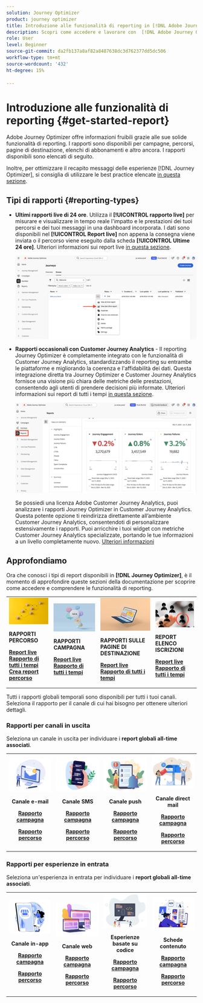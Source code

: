 ```yaml
---
solution: Journey Optimizer
product: journey optimizer
title: Introduzione alle funzionalità di reporting in [!DNL Adobe Journey Optimizer]
description: Scopri come accedere e lavorare con  [!DNL Adobe Journey Optimizer]  report.
role: User
level: Beginner
source-git-commit: da2fb137a8af82a8487638dc3d762377dd5dc506
workflow-type: tm+mt
source-wordcount: '432'
ht-degree: 15%

---
```


# Introduzione alle funzionalità di reporting {#get-started-report}

Adobe Journey Optimizer offre informazioni fruibili grazie alle sue solide funzionalità di reporting. I rapporti sono disponibili per campagne, percorsi, pagine di destinazione, elenchi di abbonamenti e altro ancora. I rapporti disponibili sono elencati di seguito.

Inoltre, per ottimizzare il recapito messaggi delle esperienze [!DNL Journey Optimizer], si consiglia di utilizzare le best practice elencate [in questa sezione](deliverability.md).


## Tipi di rapporti {#reporting-types}

* **Ultimi rapporti live di 24 ore**. Utilizza il **[!UICONTROL rapporto live]** per misurare e visualizzare in tempo reale l&#39;impatto e le prestazioni dei tuoi percorsi e dei tuoi messaggi in una dashboard incorporata. I dati sono disponibili nel **[!UICONTROL Report live]** non appena la consegna viene inviata o il percorso viene eseguito dalla scheda **[!UICONTROL Ultime 24 ore]**. Ulteriori informazioni sui report live [in questa sezione](live-report.md).

  ![](assets/report_journey.png)


* **Rapporti occasionali con Customer Journey Analytics** - Il reporting Journey Optimizer è completamente integrato con le funzionalità di Customer Journey Analytics, standardizzando il reporting su entrambe le piattaforme e migliorando la coerenza e l&#39;affidabilità dei dati. Questa integrazione diretta tra Journey Optimizer e Customer Journey Analytics fornisce una visione più chiara delle metriche delle prestazioni, consentendo agli utenti di prendere decisioni più informate. Ulteriori informazioni sui report di tutti i tempi [in questa sezione](report-gs-cja.md).

  ![](assets/gs-cja-report-1.png)

  Se possiedi una licenza Adobe Customer Journey Analytics, puoi analizzare i rapporti Journey Optimizer in Customer Journey Analytics. Questa potente opzione ti reindirizza direttamente all’ambiente Customer Journey Analytics, consentendoti di personalizzare estensivamente i rapporti. Puoi arricchire i tuoi widget con metriche Customer Journey Analytics specializzate, portando le tue informazioni a un livello completamente nuovo. [Ulteriori informazioni](report-cja-manage.md)


## Approfondiamo

Ora che conosci i tipi di report disponibili in **[!DNL Journey Optimizer]**, è il momento di approfondire queste sezioni della documentazione per scoprire come accedere e comprendere le funzionalità di reporting.


<table style="table-layout:fixed"><tr style="border: 0;">
<td>
<img alt="Rapporti sul percorso" src="../assets/do-not-localize/start-journey.jpeg">
<div>
<p><strong>RAPPORTI PERCORSO</strong></p>
</div>
<div>
<a href="journey-live-report.md"><strong>Report live</strong></a>
</div>
<div>
<a href="journey-global-report-cja.md"><strong>Rapporto di tutti i tempi</strong></a>
</div>
<div>
<a href="sharing-overview.md"><strong>Crea report percorso</strong></a>
</div>
<p>
<p>
</td>
<td>
<img alt="Rapporti sulla campagna" src="../assets/do-not-localize/start-campaign.jpeg">
<div>
<p><strong>RAPPORTI CAMPAGNA</strong></p>
</div>
<div>
<a href="campaign-live-report.md"><strong>Report live</strong></a>
</div>
<div>
<a href="campaign-global-report-cja.md"><strong>Rapporto di tutti i tempi</strong></a>
</div>
<p>
<p>
</td>
<td>
<img alt="Rapporti sulla pagina di destinazione" src="../assets/do-not-localize/start-interface.jpeg">
<div>
<p><strong>RAPPORTI SULLE PAGINE DI DESTINAZIONE</strong></p>
</div>
<div>
<a href="lp-report-live.md"><strong>Report live</strong></a>
</div>
<div>
<a href="lp-report-global-cja.md"><strong>Rapporto di tutti i tempi</strong></a>
</div>
<p>
<p>
</td>
<td>
<img alt="Rapporti sull’elenco delle iscrizioni" src="../assets/do-not-localize/role.jpg">
<div>
<p><strong>REPORT ELENCO ISCRIZIONI</strong></p>
</div>
<div>
<a href="subscription-report-live.md"><strong>Report live</strong></a>
</div>
<div>
<a href="subscription-report-global-cja.md"><strong>Rapporto di tutti i tempi</strong></a>
</div>
<p>
<p>
</td>
</tr></table>


Tutti i rapporti globali temporali sono disponibili per tutti i tuoi canali. Seleziona il rapporto per il canale di cui hai bisogno per ottenere ulteriori dettagli.

### Rapporti per canali in uscita

Seleziona un canale in uscita per individuare i **report globali all-time associati**.

<table style="table-layout:fixed"><tr style="border: 0;">
<td><img alt="e-mail" src="../channels/assets/do-not-localize/email.png">
<div align="center"><p><strong>Canale e-mail</strong></p><p><a href="campaign-global-report-cja-email.md"><strong>Rapporto campagna</strong></a></p><p><a href="journey-global-report-cja-email.md"><strong>Rapporto percorso</strong></a></p></div></td>
<td><a href="campaign-global-report-cja-sms.md"><img alt="SMS" src="../channels/assets/do-not-localize/sms.png"></a>
<div align="center"><p><strong>Canale SMS</strong></p><p><a href="campaign-global-report-cja-sms.md"><strong>Rapporto campagna</strong></a></p><p><a href="journey-global-report-cja-sms.md"><strong>Rapporto percorso</strong></a></p></div></td>
<td><a href="campaign-global-report-cja-push.md"><img alt="push" src="../channels/assets/do-not-localize/push.png"></a>
<div align="center"><p><strong>Canale push</strong></p><p><a href="campaign-global-report-cja-push.md"><strong>Rapporto campagna</strong></a></p><p><a href="journey-global-report-cja-push.md"><strong>Rapporto percorso</strong></a></p></div></td>
<td><a href="campaign-global-report-cja-direct.md"><img alt="direct mail" src="../channels/assets/do-not-localize/direct-mail.jpg"></a>
<div align="center"><p><strong>Canale direct mail</strong></p><p><a href="campaign-global-report-cja-direct.md"><strong>Rapporto campagna</strong></a></p><p><a href="journey-global-report-cja-direct.md"><strong>Rapporto percorso</strong></a></p></div></td>
</tr></table>

### Rapporti per esperienze in entrata

Seleziona un&#39;esperienza in entrata per individuare i **report globali all-time associati**.

<table style="table-layout:fixed"><tr style="border: 0;">
<td><img alt="in-app" src="../channels/assets/do-not-localize/inapp.jpg">
<div align="center"><p><strong>Canale in-app</strong></p><p><a href="campaign-global-report-cja-inapp.md"><strong>Rapporto campagna</strong></a></p><p><a href="journey-global-report-cja-inapp.md"><strong>Rapporto percorso</strong></a></p></div></td>
<td><p><img alt="web" src="../channels/assets/do-not-localize/web.jpg"></p>
<div align="center"><p><strong>Canale web</strong></p><p><a href="campaign-global-report-cja-web.md"><strong>Rapporto campagna</strong></a></p><p><a href="journey-global-report-cja-web.md"><strong>Rapporto percorso</strong></a></p></div></td>
<td><img alt="esperienza basata su codice" src="../channels/assets/do-not-localize/code.png">
<div align="center"><p><strong>Esperienze basate su codice</strong></p><p><a href="campaign-global-report-cja-code.md"><strong>Rapporto campagna</strong></a></p><p><a href="campaign-global-report-cja-code.md"><strong>Rapporto percorso</strong></a></p></div></td>
<td><img alt="schede contenuto" src="../channels/assets/do-not-localize/cards.png">
<div align="center"><p><strong>Schede contenuto</strong></p><p><a href="campaign-global-report-cja-content.md"><strong>Rapporto campagna</strong></a></p><p><a href="journey-global-report-cja-content.md"><strong>Rapporto percorso</strong></a></p></div></td>
</tr></table>
